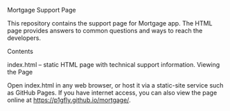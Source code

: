 Mortgage Support Page

This repository contains the support page for Mortgage app. The HTML page provides answers to common questions and ways to reach the developers.

Contents

index.html – static HTML page with technical support information.
Viewing the Page

Open index.html in any web browser, or host it via a static-site service such as GitHub Pages. If you have internet access, you can also view the page online at https://p1gfly.github.io/mortgage/.
